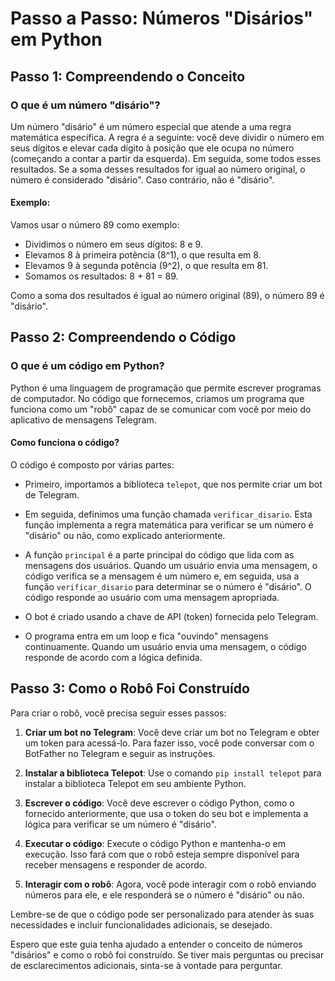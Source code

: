 # Passo a Passo: Números "Disários" em Python

## Passo 1: Compreendendo o Conceito

### O que é um número "disário"?

Um número "disário" é um número especial que atende a uma regra matemática específica. A regra é a seguinte: você deve dividir o número em seus dígitos e elevar cada dígito à posição que ele ocupa no número (começando a contar a partir da esquerda). Em seguida, some todos esses resultados. Se a soma desses resultados for igual ao número original, o número é considerado "disário". Caso contrário, não é "disário".

#### Exemplo:

Vamos usar o número 89 como exemplo:

- Dividimos o número em seus dígitos: 8 e 9.
- Elevamos 8 à primeira potência (8^1), o que resulta em 8.
- Elevamos 9 à segunda potência (9^2), o que resulta em 81.
- Somamos os resultados: 8 + 81 = 89.

Como a soma dos resultados é igual ao número original (89), o número 89 é "disário".

## Passo 2: Compreendendo o Código

### O que é um código em Python?

Python é uma linguagem de programação que permite escrever programas de computador. No código que fornecemos, criamos um programa que funciona como um "robô" capaz de se comunicar com você por meio do aplicativo de mensagens Telegram.

#### Como funciona o código?

O código é composto por várias partes:

- Primeiro, importamos a biblioteca `telepot`, que nos permite criar um bot de Telegram.

- Em seguida, definimos uma função chamada `verificar_disario`. Esta função implementa a regra matemática para verificar se um número é "disário" ou não, como explicado anteriormente.

- A função `principal` é a parte principal do código que lida com as mensagens dos usuários. Quando um usuário envia uma mensagem, o código verifica se a mensagem é um número e, em seguida, usa a função `verificar_disario` para determinar se o número é "disário". O código responde ao usuário com uma mensagem apropriada.

- O bot é criado usando a chave de API (token) fornecida pelo Telegram.

- O programa entra em um loop e fica "ouvindo" mensagens continuamente. Quando um usuário envia uma mensagem, o código responde de acordo com a lógica definida.

## Passo 3: Como o Robô Foi Construído

Para criar o robô, você precisa seguir esses passos:

1. **Criar um bot no Telegram**: Você deve criar um bot no Telegram e obter um token para acessá-lo. Para fazer isso, você pode conversar com o BotFather no Telegram e seguir as instruções.

2. **Instalar a biblioteca Telepot**: Use o comando `pip install telepot` para instalar a biblioteca Telepot em seu ambiente Python.

3. **Escrever o código**: Você deve escrever o código Python, como o fornecido anteriormente, que usa o token do seu bot e implementa a lógica para verificar se um número é "disário".

4. **Executar o código**: Execute o código Python e mantenha-o em execução. Isso fará com que o robô esteja sempre disponível para receber mensagens e responder de acordo.

5. **Interagir com o robô**: Agora, você pode interagir com o robô enviando números para ele, e ele responderá se o número é "disário" ou não.

Lembre-se de que o código pode ser personalizado para atender às suas necessidades e incluir funcionalidades adicionais, se desejado.

Espero que este guia tenha ajudado a entender o conceito de números "disários" e como o robô foi construído. Se tiver mais perguntas ou precisar de esclarecimentos adicionais, sinta-se à vontade para perguntar.
